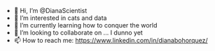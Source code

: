 - 👋 Hi, I’m @DianaScientist
- 👀 I’m interested in cats and data
- 🌱 I’m currently learning how to conquer the world
- 💞️ I’m looking to collaborate on ... I dunno yet
- 📫 How to reach me: https://www.linkedin.com/in/dianabohorquez/

<!---
dianabohorquez/dianabohorquez is a ✨ special ✨ repository because its `README.md` (this file) appears on your GitHub profile.
You can click the Preview link to take a look at your changes.
--->
